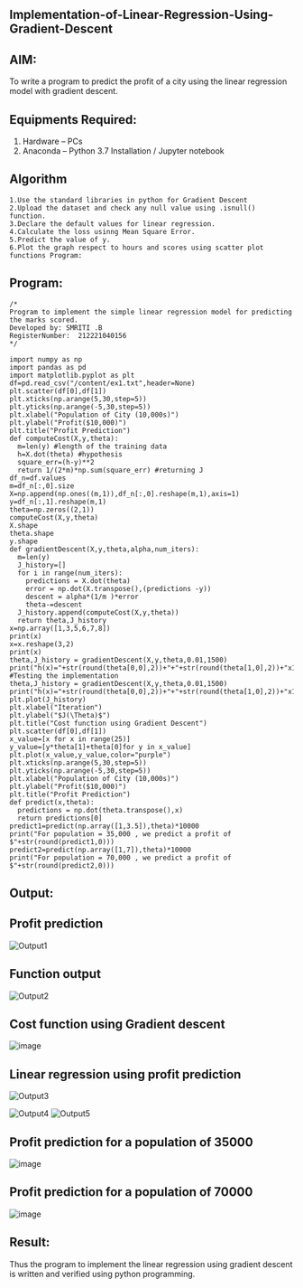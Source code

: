 ## Implementation-of-Linear-Regression-Using-Gradient-Descent

## AIM:
To write a program to predict the profit of a city using the linear regression model with gradient descent.

## Equipments Required:
1. Hardware – PCs
2. Anaconda – Python 3.7 Installation / Jupyter notebook

## Algorithm
```
1.Use the standard libraries in python for Gradient Descent
2.Upload the dataset and check any null value using .isnull() function.
3.Declare the default values for linear regression.
4.Calculate the loss usinng Mean Square Error.
5.Predict the value of y.
6.Plot the graph respect to hours and scores using scatter plot functions Program:
```
## Program:
```
/*
Program to implement the simple linear regression model for predicting the marks scored.
Developed by: SMRITI .B
RegisterNumber:  212221040156
*/
```
```
import numpy as np
import pandas as pd
import matplotlib.pyplot as plt
df=pd.read_csv("/content/ex1.txt",header=None)
plt.scatter(df[0],df[1])
plt.xticks(np.arange(5,30,step=5))
plt.yticks(np.arange(-5,30,step=5))
plt.xlabel("Population of City (10,000s)")
plt.ylabel("Profit($10,000)")
plt.title("Profit Prediction")
def computeCost(X,y,theta):
  m=len(y) #length of the training data
  h=X.dot(theta) #hypothesis
  square_err=(h-y)**2
  return 1/(2*m)*np.sum(square_err) #returning J
df_n=df.values
m=df_n[:,0].size
X=np.append(np.ones((m,1)),df_n[:,0].reshape(m,1),axis=1)
y=df_n[:,1].reshape(m,1)
theta=np.zeros((2,1))
computeCost(X,y,theta)
X.shape
theta.shape
y.shape
def gradientDescent(X,y,theta,alpha,num_iters):
  m=len(y)
  J_history=[]
  for i in range(num_iters):
    predictions = X.dot(theta)
    error = np.dot(X.transpose(),(predictions -y))
    descent = alpha*(1/m )*error
    theta-=descent
  J_history.append(computeCost(X,y,theta))
  return theta,J_history
x=np.array([1,3,5,6,7,8])
print(x)
x=x.reshape(3,2)
print(x)
theta,J_history = gradientDescent(X,y,theta,0.01,1500)
print("h(x)="+str(round(theta[0,0],2))+"+"+str(round(theta[1,0],2))+"x1")
#Testing the implementation
theta,J_history = gradientDescent(X,y,theta,0.01,1500)
print("h(x)="+str(round(theta[0,0],2))+"+"+str(round(theta[1,0],2))+"x1")
plt.plot(J_history)
plt.xlabel("Iteration")
plt.ylabel("$J(\Theta)$")
plt.title("Cost function using Gradient Descent")
plt.scatter(df[0],df[1])
x_value=[x for x in range(25)]
y_value=[y*theta[1]+theta[0]for y in x_value]
plt.plot(x_value,y_value,color="purple")
plt.xticks(np.arange(5,30,step=5))
plt.yticks(np.arange(-5,30,step=5))
plt.xlabel("Population of City (10,000s)")
plt.ylabel("Profit($10,000)")
plt.title("Profit Prediction")
def predict(x,theta):
  predictions = np.dot(theta.transpose(),x)
  return predictions[0]
predict1=predict(np.array([1,3.5]),theta)*10000
print("For population = 35,000 , we predict a profit of $"+str(round(predict1,0)))
predict2=predict(np.array([1,7]),theta)*10000
print("For population = 70,000 , we predict a profit of $"+str(round(predict2,0)))
```


## Output:

##  Profit prediction
![Output1](https://github.com/smriti1910/Exp3_Implementation-of-Linear-Regression-Using-Gradient-Descent/assets/133334803/bac556b4-fdfd-4a10-9213-bada8f03449f)
## Function output
![Output2](https://github.com/smriti1910/Exp3_Implementation-of-Linear-Regression-Using-Gradient-Descent/assets/133334803/621df6ab-a6b6-4910-8827-67ad3e76bef2)
## Cost function using Gradient descent
![image](https://github.com/smriti1910/Exp3_Implementation-of-Linear-Regression-Using-Gradient-Descent/assets/133334803/74a0a72f-3935-46c7-a982-f7d18f740e10)
## Linear regression using profit prediction
![Output3](https://github.com/smriti1910/Exp3_Implementation-of-Linear-Regression-Using-Gradient-Descent/assets/133334803/66e009f7-9478-47b2-994f-ea1721d9c43b)

![Output4](https://github.com/smriti1910/Exp3_Implementation-of-Linear-Regression-Using-Gradient-Descent/assets/133334803/e52c806e-3e9b-455a-9868-e55eb9fde3d1)
![Output5](https://github.com/smriti1910/Exp3_Implementation-of-Linear-Regression-Using-Gradient-Descent/assets/133334803/f806d8f5-abc5-4dc1-8efb-32eecf60f17b)
## Profit prediction for a population of 35000
![image](https://github.com/smriti1910/Exp3_Implementation-of-Linear-Regression-Using-Gradient-Descent/assets/133334803/b3a1424b-696b-48af-9068-c1a5ecea5d31)
## Profit prediction for a population of 70000
![image](https://github.com/smriti1910/Exp3_Implementation-of-Linear-Regression-Using-Gradient-Descent/assets/133334803/bb79d6f0-65a0-4937-adeb-a46e38de16f8)



## Result:
Thus the program to implement the linear regression using gradient descent is written and verified using python programming.
